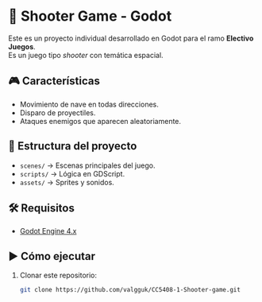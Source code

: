 # 🚀 Shooter Game - Godot

Este es un proyecto individual desarrollado en Godot para el ramo **Electivo Juegos**.  
Es un juego tipo *shooter* con temática espacial.

## 🎮 Características
- Movimiento de nave en todas direcciones.
- Disparo de proyectiles.
- Ataques enemigos que aparecen aleatoriamente.

## 📂 Estructura del proyecto
- `scenes/` → Escenas principales del juego.
- `scripts/` → Lógica en GDScript.
- `assets/` → Sprites y sonidos.

## 🛠 Requisitos
- [Godot Engine 4.x](https://godotengine.org/download)

## ▶️ Cómo ejecutar
1. Clonar este repositorio:
   ```bash
   git clone https://github.com/valgguk/CC5408-1-Shooter-game.git

